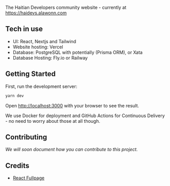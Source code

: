 The Haitian Developers community website - currently at https://haidevs.alawonn.com

## Tech in use

- UI: React, Nextjs and Tailwind
- Website hosting: Vercel
- Database: PostgreSQL with potentially (Prisma ORM), or Xata
- Database Hosting: Fly.io or Railway

## Getting Started

First, run the development server:

```bash
yarn dev
```

Open [http://localhost:3000](http://localhost:3000) with your browser to see the result.

We use Docker for deployment and GitHub Actions for Continuous Delivery - no need to worry about those at all though.

## Contributing

*We will soon document how you can contribute to this project.*

## Credits

- [React Fullpage](https://alvarotrigo.com/react-fullpage/)
